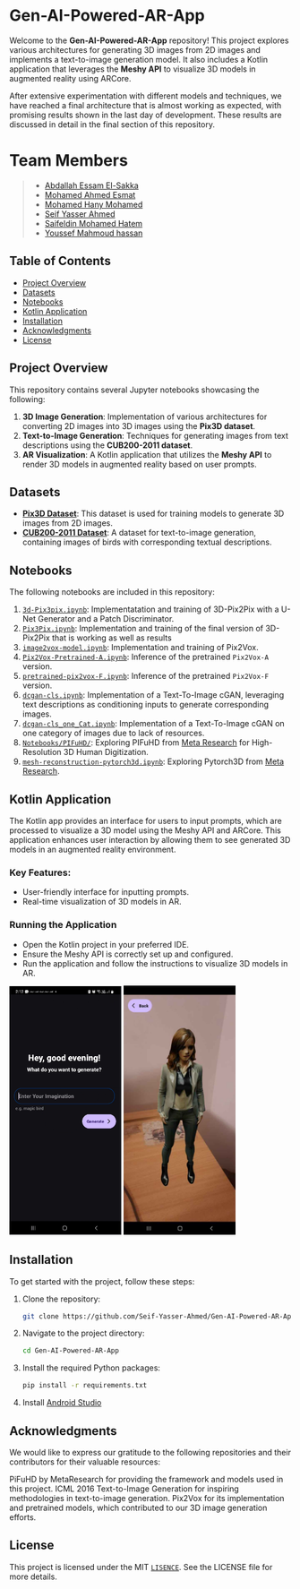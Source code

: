 # Gen-AI-Powered-AR-App

Welcome to the **Gen-AI-Powered-AR-App** repository! This project explores various architectures for generating 3D images from 2D images and implements a text-to-image generation model. It also includes a Kotlin application that leverages the **Meshy API** to visualize 3D models in augmented reality using ARCore.

After extensive experimentation with different models and techniques, we have reached a final architecture that is almost working as expected, with promising results shown in the last day of development. These results are discussed in detail in the final section of this repository.

# Team Members

> - [Abdallah Essam El-Sakka](https://github.com/al-sakka)
> - [Mohamed Ahmed Esmat](https://github.com/Mohamed-Ahmed-Esmat)
> - [Mohamed Hany Mohamed](https://github.com/Mohamed-Fadel222)
> - [Seif Yasser Ahmed](https://github.com/Seif-Yasser-Ahmed) 
> - [Saifeldin Mohamed Hatem](https://github.com/Trimbex)
> - [Youssef Mahmoud hassan](https://github.com/youssef123tt)

## Table of Contents

- [Project Overview](#project-overview)
- [Datasets](#datasets)
- [Notebooks](#notebooks)
- [Kotlin Application](#kotlin-application)
- [Installation](#installation)
- [Acknowledgments](#acknowledgments)
- [License](#license)

## Project Overview

This repository contains several Jupyter notebooks showcasing the following:

1. **3D Image Generation**: Implementation of various architectures for converting 2D images into 3D images using the **Pix3D dataset**.
2. **Text-to-Image Generation**: Techniques for generating images from text descriptions using the **CUB200-2011 dataset**.
3. **AR Visualization**: A Kotlin application that utilizes the **Meshy API** to render 3D models in augmented reality based on user prompts.

## Datasets

- [**Pix3D Dataset**](http://pix3d.csail.mit.edu/): This dataset is used for training models to generate 3D images from 2D images.
- [**CUB200-2011 Dataset**](https://paperswithcode.com/dataset/cub-200-2011): A dataset for text-to-image generation, containing images of birds with corresponding textual descriptions.

## Notebooks

The following notebooks are included in this repository:
1. [`3d-Pix3pix.ipynb`](Notebooks/3DPix2Pix/3d-pix3pix.ipynb): Implementatation and training of 3D-Pix2Pix with a U-Net Generator and a Patch Discriminator.
2. [`Pix3Pix.ipynb`](Notebooks/3DPix2Pix/Pix3Pix.ipynb): Implementation and training of the final version of 3D-Pix2Pix that is working as well as results
3. [`image2vox-model.ipynb`](Notebooks/Pix2Vox/image2vox-model.ipynb): Implementation and training of Pix2Vox.
4. [`Pix2Vox-Pretrained-A.ipynb`](Notebooks/Pix2Vox/Pix2Vox-Pretrained-A.ipynb): Inference of the pretrained `Pix2Vox-A` version.
5. [`pretrained-pix2vox-F.ipynb`](Notebooks/Pix2Vox/pretrained-pix2vox-F.ipynb): Inference of the pretrained `Pix2Vox-F` version.
6. [`dcgan-cls.ipynb`](Notebooks/Text2Image/dcgan-cls.ipynb): Implementation of a Text-To-Image cGAN, leveraging text descriptions as conditioning inputs to generate corresponding images.
7. [`dcgan-cls_one_Cat.ipynb`](Notebooks/Text2Image/dcgan-cls_one_Cat.ipynb): Implementation of a Text-To-Image cGAN on one category of images due to lack of resources.
8. [`Notebooks/PIFuHD/`](Notebooks/PIFuHD): Exploring PIFuHD from [Meta Research](https://github.com/facebookresearch) for High-Resolution 3D Human Digitization.
9. [`mesh-reconstruction-pytorch3d.ipynb`](Notebooks/Mesh-Reconstruction/mesh-reconstruction-pytorch3d.ipynb): Exploring Pytorch3D from [Meta Research](https://github.com/facebookresearch).

## Kotlin Application

The Kotlin app provides an interface for users to input prompts, which are processed to visualize a 3D model using the Meshy API and ARCore. This application enhances user interaction by allowing them to see generated 3D models in an augmented reality environment.

### Key Features:

- User-friendly interface for inputting prompts.
- Real-time visualization of 3D models in AR.
### Running the Application
- Open the Kotlin project in your preferred IDE.
- Ensure the Meshy API is correctly set up and configured.
- Run the application and follow the instructions to visualize 3D models in AR.

<img src="./docs/screenshot1.png" alt="drawing" width="200"/> <img src="./docs/screenshot2.jpg" alt="drawing" width="200"/>



## Installation

To get started with the project, follow these steps:

1. Clone the repository:
   ```bash
   git clone https://github.com/Seif-Yasser-Ahmed/Gen-AI-Powered-AR-App.git
   ```
2. Navigate to the project directory:
    ```bash
    cd Gen-AI-Powered-AR-App
    ```

3. Install the required Python packages:
    ```bash
    pip install -r requirements.txt
    ```
4. Install
   [Android Studio](https://developer.android.com/)

## Acknowledgments
We would like to express our gratitude to the following repositories and their contributors for their valuable resources:

PiFuHD by MetaResearch for providing the framework and models used in this project.
ICML 2016 Text-to-Image Generation for inspiring methodologies in text-to-image generation.
Pix2Vox for its implementation and pretrained models, which contributed to our 3D image generation efforts.

## License
This project is licensed under the MIT [`LISENCE`](LICENSE). See the LICENSE file for more details.
